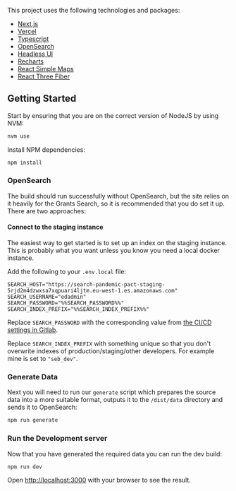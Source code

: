 This project uses the following technologies and packages:

- [Next.js](https://nextjs.org)
- [Vercel](https://vercel.com)
- [Typescript](https://www.typescriptlang.org)
- [OpenSearch](https://opensearch.org)
- [Headless UI](https://headlessui.com)
- [Recharts](https://recharts.org)
- [React Simple Maps](https://www.react-simple-maps.io)
- [React Three Fiber](https://docs.pmnd.rs/react-three-fiber)

## Getting Started

Start by ensuring that you are on the correct version of NodeJS by using NVM:

```bash
nvm use
```

Install NPM dependencies:

```bash
npm install
```

### OpenSearch

The build should run successfully without OpenSearch, but the site relies on it heavily for the Grants Search, so it is recommended that you do set it up. There are two approaches:

#### Connect to the staging instance

The easiest way to get started is to set up an index on the staging instance. This is probably what you want unless you know you need a local docker instance.

Add the following to your `.env.local` file:

```
SEARCH_HOST="https://search-pandemic-pact-staging-5rjd2m4dzwxsa7xqpuari4ljtm.eu-west-1.es.amazonaws.com"
SEARCH_USERNAME="edadmin"
SEARCH_PASSWORD="%%SEARCH_PASSWORD%%"
SEARCH_INDEX_PREFIX="%%SEARCH_INDEX_PREFIX%%"
```

Replace `SEARCH_PASSWORD` with the corresponding value from [the CI/CD settings in Gitlab](https://gitlab.enovate.co.uk/clients/pandemic-pact/-/settings/ci_cd#js-cicd-variables-settings).

Replace `SEARCH_INDEX_PREFIX` with something unique so that you don't overwrite indexes of production/staging/other developers. For example mine is set to `"seb_dev"`.

### Generate Data

Next you will need to run our `generate` script which prepares the source data into a more suitable format, outputs it to the `/dist/data` directory and sends it to OpenSearch:

```bash
npm run generate
```

### Run the Development server

Now that you have generated the required data you can run the dev build:

```bash
npm run dev
```

Open [http://localhost:3000](http://localhost:3000) with your browser to see the result.
